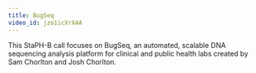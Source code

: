 ```yaml
---
title: BugSeq
video_id: jzo1icXrX4A
---
```

This StaPH-B call focuses on BugSeq, an automated, scalable DNA sequencing analysis platform for clinical and public health labs created by Sam Chorlton and Josh Chorlton.

